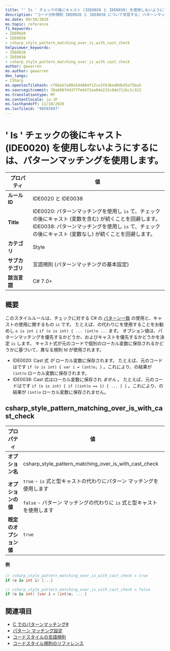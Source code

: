 ```yaml
---
title: "' Is ' チェックの後にキャスト (IDE0020 と IDE0038) を使用しないようにするには、パターンマッチングを使用します。"
description: "コード分析規則 IDE0020 と IDE0038 について学習する: パターンマッチングを使用して ' is ' チェックの後にキャストを実行しないようにする"
ms.date: 09/30/2020
ms.topic: reference
f1_keywords:
- IDE0020
- IDE0038
- csharp_style_pattern_matching_over_is_with_cast_check
helpviewer_keywords:
- IDE0020
- IDE0038
- csharp_style_pattern_matching_over_is_with_cast_check
author: gewarren
ms.author: gewarren
dev_langs:
- CSharp
ms.openlocfilehash: cf6beb7a00a544864f12ce3f636ed8dbd5ef5ba5
ms.sourcegitcommit: 30a686fd4377fe6472aa04e215c0de711bc1c322
ms.translationtype: MT
ms.contentlocale: ja-JP
ms.lasthandoff: 11/10/2020
ms.locfileid: "96593947"
---
```

# <a name="use-pattern-matching-to-avoid-is-check-followed-by-a-cast-ide0020"></a>' Is ' チェックの後にキャスト (IDE0020) を使用しないようにするには、パターンマッチングを使用します。

|プロパティ|値|
|-|-|
| **ルール ID** | IDE0020 と IDE0038 |
| **Title** | IDE0020: パターンマッチングを使用し `is` て、チェックの後にキャスト (変数を含む) が続くことを回避します。<br/> IDE0038: パターンマッチングを使用し `is` て、チェックの後にキャスト (変数なし) が続くことを回避します。 |
| **カテゴリ** | Style |
| **サブカテゴリ** | 言語規則 (パターンマッチングの基本設定) |
| **該当言語** | C# 7.0+ |

## <a name="overview"></a>概要

このスタイルルールは、チェックに対する C# の [パターン一致](../../../csharp/pattern-matching.md) の使用と、キャストの使用に関するもの `is` です。 たとえば、の代わりにを使用することをお勧めし `o is int i` `if (o is int) { ... (int)o ...` ます。 オプション値は、パターンマッチングを優先するかどうか、およびキャストを優先するかどうかを決定 `is` します。 キャスト式が元のコードで個別のローカル変数に保存されるかどうかに基づいて、異なる規則 Id が使用されます。

- IDE0020: Cast 式 _が_ ローカル変数に保存されます。 たとえば、元のコードはです `if (o is int) { var i = (int)o; }` 。これにより、の結果が `(int)o` ローカル変数に保存されます。
- IDE0038: Cast 式はローカル変数に保存され _ません_ 。 たとえば、元のコードはです `if (o is int) { if ((int)o == 1) { ... } }` 。これにより、の結果が `(int)o` ローカル変数に保存されません。

## <a name="csharp_style_pattern_matching_over_is_with_cast_check"></a>csharp_style_pattern_matching_over_is_with_cast_check

|プロパティ|値|
|-|-|
| **オプション名** | csharp_style_pattern_matching_over_is_with_cast_check
| **オプションの値** | `true` - `is` 式と型キャストの代わりにパターン マッチングを使用します<br /><br />`false` - パターン マッチングの代わりに `is` 式と型キャストを使用します |
| **既定のオプション値** | `true` |

#### <a name="example"></a>例

```csharp
// csharp_style_pattern_matching_over_is_with_cast_check = true
if (o is int i) {...}

// csharp_style_pattern_matching_over_is_with_cast_check = false
if (o is int) {var i = (int)o; ... }
```

## <a name="see-also"></a>関連項目

- [C でのパターンマッチング#](../../../csharp/pattern-matching.md)
- [パターン マッチング設定](pattern-matching-preferences.md)
- [コードスタイルの言語規則](language-rules.md)
- [コードスタイル規則のリファレンス](index.md)

